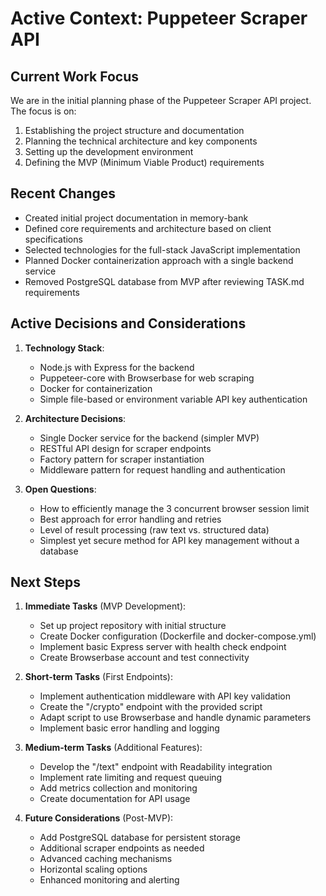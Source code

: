 # Active Context: Puppeteer Scraper API

## Current Work Focus

We are in the initial planning phase of the Puppeteer Scraper API project. The focus is on:

1. Establishing the project structure and documentation
2. Planning the technical architecture and key components
3. Setting up the development environment
4. Defining the MVP (Minimum Viable Product) requirements

## Recent Changes

- Created initial project documentation in memory-bank
- Defined core requirements and architecture based on client specifications
- Selected technologies for the full-stack JavaScript implementation
- Planned Docker containerization approach with a single backend service
- Removed PostgreSQL database from MVP after reviewing TASK.md requirements

## Active Decisions and Considerations

1. **Technology Stack**:

   - Node.js with Express for the backend
   - Puppeteer-core with Browserbase for web scraping
   - Docker for containerization
   - Simple file-based or environment variable API key authentication

2. **Architecture Decisions**:

   - Single Docker service for the backend (simpler MVP)
   - RESTful API design for scraper endpoints
   - Factory pattern for scraper instantiation
   - Middleware pattern for request handling and authentication

3. **Open Questions**:
   - How to efficiently manage the 3 concurrent browser session limit
   - Best approach for error handling and retries
   - Level of result processing (raw text vs. structured data)
   - Simplest yet secure method for API key management without a database

## Next Steps

1. **Immediate Tasks** (MVP Development):

   - Set up project repository with initial structure
   - Create Docker configuration (Dockerfile and docker-compose.yml)
   - Implement basic Express server with health check endpoint
   - Create Browserbase account and test connectivity

2. **Short-term Tasks** (First Endpoints):

   - Implement authentication middleware with API key validation
   - Create the "/crypto" endpoint with the provided script
   - Adapt script to use Browserbase and handle dynamic parameters
   - Implement basic error handling and logging

3. **Medium-term Tasks** (Additional Features):

   - Develop the "/text" endpoint with Readability integration
   - Implement rate limiting and request queuing
   - Add metrics collection and monitoring
   - Create documentation for API usage

4. **Future Considerations** (Post-MVP):
   - Add PostgreSQL database for persistent storage
   - Additional scraper endpoints as needed
   - Advanced caching mechanisms
   - Horizontal scaling options
   - Enhanced monitoring and alerting
